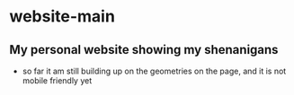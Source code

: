 # website-main

## My personal website showing my shenanigans
- so far it am still building up on the geometries on the page, and it is not mobile friendly yet